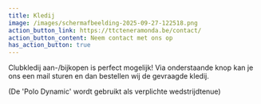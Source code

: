 ```yaml
---
title: Kledij
image: /images/schermafbeelding-2025-09-27-122518.png
action_button_link: https://ttcteneramonda.be/contact/
action_button_content: Neem contact met ons op
has_action_button: true
---
```

C﻿lubkledij aan-/bijkopen is perfect mogelijk! Via onderstaande knop kan je ons een mail sturen en dan bestellen wij de gevraagde kledij.

(﻿De 'Polo Dynamic' wordt gebruikt als verplichte wedstrijdtenue)
